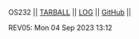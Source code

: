 OS232
|| [TARBALL](https://os.vlsm.org/Log/adhan-857.tar.bz2.txt) || [LOG](https://adhan-857.github.io/os232/TXT/mylog.txt) || [GitHub](https://github.com/adhan-857/os232/) ||

REV05: Mon 04 Sep 2023 13:12
